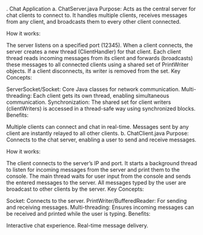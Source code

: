 . Chat Application
a. ChatServer.java
Purpose:
Acts as the central server for chat clients to connect to. It handles multiple clients, receives messages from any client, and broadcasts them to every other client connected.

How it works:

The server listens on a specified port (12345).
When a client connects, the server creates a new thread (ClientHandler) for that client.
Each client thread reads incoming messages from its client and forwards (broadcasts) these messages to all connected clients using a shared set of PrintWriter objects.
If a client disconnects, its writer is removed from the set.
Key Concepts:

ServerSocket/Socket: Core Java classes for network communication.
Multi-threading: Each client gets its own thread, enabling simultaneous communication.
Synchronization: The shared set for client writers (clientWriters) is accessed in a thread-safe way using synchronized blocks.
Benefits:

Multiple clients can connect and chat in real-time.
Messages sent by any client are instantly relayed to all other clients.
b. ChatClient.java
Purpose:
Connects to the chat server, enabling a user to send and receive messages.

How it works:

The client connects to the server’s IP and port.
It starts a background thread to listen for incoming messages from the server and print them to the console.
The main thread waits for user input from the console and sends the entered messages to the server.
All messages typed by the user are broadcast to other clients by the server.
Key Concepts:

Socket: Connects to the server.
PrintWriter/BufferedReader: For sending and receiving messages.
Multi-threading: Ensures incoming messages can be received and printed while the user is typing.
Benefits:

Interactive chat experience.
Real-time message delivery.
